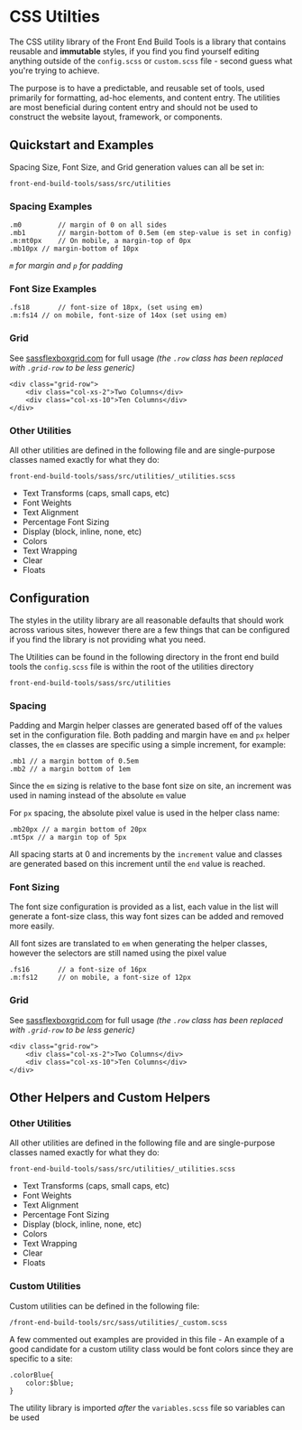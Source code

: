 # CSS Utilties

The CSS utility library of the Front End Build Tools is a library that contains reusable and **immutable** styles, if you find you find yourself editing anything outside of the `config.scss` or `custom.scss` file - second guess what you're trying to achieve.

The purpose is to have a predictable, and reusable set of tools, used primarily for formatting, ad-hoc elements, and content entry.  The utilities are most beneficial during content entry and should not be used to construct the website layout, framework, or components.

## Quickstart and Examples

Spacing Size, Font Size, and Grid generation values can all be set in:

```
front-end-build-tools/sass/src/utilities
```

### Spacing Examples

```
.m0			// margin of 0 on all sides
.mb1		// margin-bottom of 0.5em (em step-value is set in config)
.m:mt0px	// On mobile, a margin-top of 0px 
.mb10px	// margin-bottom of 10px
```
*`m` for margin and `p` for padding*

### Font Size Examples

```
.fs18		// font-size of 18px, (set using em)
.m:fs14	// on mobile, font-size of 14ox (set using em)
```

### Grid

See [sassflexboxgrid.com](http://sassflexboxgrid.com/) for full usage *(the `.row` class has been replaced with `.grid-row` to be less generic)*

```
<div class="grid-row">
	<div class="col-xs-2">Two Columns</div>
	<div class="col-xs-10">Ten Columns</div>
</div>
```

### Other Utilities

All other utilities are defined in the following file and are single-purpose classes named exactly for what they do:

```
front-end-build-tools/sass/src/utilities/_utilities.scss
```

* Text Transforms (caps, small caps, etc)
* Font Weights
* Text Alignment
* Percentage Font Sizing
* Display (block, inline, none, etc)
* Colors
* Text Wrapping
* Clear
* Floats

## Configuration

The styles in the utility library are all reasonable defaults that should work across various sites, however there are a few things that can be configured if you find the library is not providing what you need.

The Utilities can be found in the following directory in the front end build tools the `config.scss` file is within the root of the utilities directory

```
front-end-build-tools/sass/src/utilities
```

### Spacing

Padding and Margin helper classes are generated based off of the values set in the configuration file.  Both padding and margin have `em` and `px` helper classes, the `em` classes are specific using a simple increment, for example:

```
.mb1 // a margin bottom of 0.5em
.mb2 // a margin bottom of 1em
```
Since the `em` sizing is relative to the base font size on site, an increment was used in naming instead of the absolute `em` value

For `px` spacing, the absolute pixel value is used in the helper class name:

```
.mb20px // a margin bottom of 20px
.mt5px // a margin top of 5px
```

All spacing starts at 0 and increments by the `increment` value and classes are generated based on this increment until the `end` value is reached.

### Font Sizing

The font size configuration is provided as a list, each value in the list will generate a font-size class, this way font sizes can be added and removed more easily.

All font sizes are translated to `em` when generating the helper classes, however the selectors are still named using the pixel value

```
.fs16		// a font-size of 16px
.m:fs12 	// on mobile, a font-size of 12px
```

### Grid

See [sassflexboxgrid.com](http://sassflexboxgrid.com/) for full usage *(the `.row` class has been replaced with `.grid-row` to be less generic)*

```
<div class="grid-row">
	<div class="col-xs-2">Two Columns</div>
	<div class="col-xs-10">Ten Columns</div>
</div>
```

## Other Helpers and Custom Helpers

### Other Utilities

All other utilities are defined in the following file and are single-purpose classes named exactly for what they do:

```
front-end-build-tools/sass/src/utilities/_utilities.scss
```

* Text Transforms (caps, small caps, etc)
* Font Weights
* Text Alignment
* Percentage Font Sizing
* Display (block, inline, none, etc)
* Colors
* Text Wrapping
* Clear
* Floats

### Custom Utilities

Custom utilities can be defined in the following file:

```
/front-end-build-tools/src/sass/utilities/_custom.scss
```

A few commented out examples are provided in this file - An example of a good candidate for a custom utility class would be font colors since they are specific to a site:

```
.colorBlue{
	color:$blue;
}
```

The utility library is imported *after* the `variables.scss` file so variables can be used